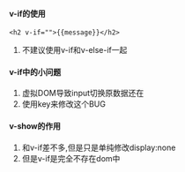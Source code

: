 #### v-if的使用
```
<h2 v-if="">{{message}}</h2>
```
1. 不建议使用v-if和v-else-if一起

#### v-if中的小问题
1. 虚拟DOM导致input切换原数据还在
2. 使用key来修改这个BUG

#### v-show的作用
1. 和v-if差不多,但是只是单纯修改display:none
2. 但是v-if是完全不存在dom中
